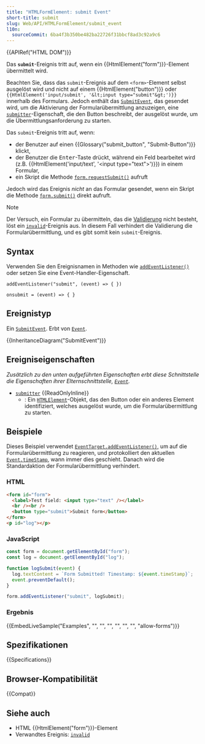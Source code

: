 ```yaml
---
title: "HTMLFormElement: submit Event"
short-title: submit
slug: Web/API/HTMLFormElement/submit_event
l10n:
  sourceCommit: 6ba4f3b350be482ba22726f31bbcf8ad3c92a9c6
---
```


{{APIRef("HTML DOM")}}

Das **`submit`**-Ereignis tritt auf, wenn ein {{HtmlElement("form")}}-Element übermittelt wird.

Beachten Sie, dass das `submit`-Ereignis auf dem `<form>`-Element selbst ausgelöst wird und nicht auf einem {{HtmlElement("button")}} oder `{{HtmlElement('input/submit', '&lt;input type="submit"&gt;')}}` innerhalb des Formulars. Jedoch enthält das [`SubmitEvent`](/de/docs/Web/API/SubmitEvent), das gesendet wird, um die Aktivierung der Formularübermittlung anzuzeigen, eine [`submitter`](/de/docs/Web/API/SubmitEvent/submitter)-Eigenschaft, die den Button beschreibt, der ausgelöst wurde, um die Übermittlungsanforderung zu starten.

Das `submit`-Ereignis tritt auf, wenn:

- der Benutzer auf einen {{Glossary("submit_button", "Submit-Button")}} klickt,
- der Benutzer die <kbd>Enter</kbd>-Taste drückt, während ein Feld bearbeitet wird (z.B. {{HtmlElement('input/text', '&lt;input type="text"&gt;')}}) in einem Formular,
- ein Skript die Methode [`form.requestSubmit()`](/de/docs/Web/API/HTMLFormElement/requestSubmit) aufruft

Jedoch wird das Ereignis _nicht_ an das Formular gesendet, wenn ein Skript die Methode [`form.submit()`](/de/docs/Web/API/HTMLFormElement/submit) direkt aufruft.

> [!NOTE]
> Der Versuch, ein Formular zu übermitteln, das die [Validierung](/de/docs/Learn_web_development/Extensions/Forms/Form_validation) nicht besteht, löst ein [`invalid`](/de/docs/Web/API/HTMLInputElement/invalid_event)-Ereignis aus. In diesem Fall verhindert die Validierung die Formularübermittlung, und es gibt somit kein `submit`-Ereignis.

## Syntax

Verwenden Sie den Ereignisnamen in Methoden wie [`addEventListener()`](/de/docs/Web/API/EventTarget/addEventListener) oder setzen Sie eine Event-Handler-Eigenschaft.

```js-nolint
addEventListener("submit", (event) => { })

onsubmit = (event) => { }
```

## Ereignistyp

Ein [`SubmitEvent`](/de/docs/Web/API/SubmitEvent). Erbt von [`Event`](/de/docs/Web/API/Event).

{{InheritanceDiagram("SubmitEvent")}}

## Ereigniseigenschaften

_Zusätzlich zu den unten aufgeführten Eigenschaften erbt diese Schnittstelle die Eigenschaften ihrer Elternschnittstelle, [`Event`](/de/docs/Web/API/Event)._

- [`submitter`](/de/docs/Web/API/SubmitEvent/submitter) {{ReadOnlyInline}}
  - : Ein [`HTMLElement`](/de/docs/Web/API/HTMLElement)-Objekt, das den Button oder ein anderes Element identifiziert, welches ausgelöst wurde, um die Formularübermittlung zu starten.

## Beispiele

Dieses Beispiel verwendet [`EventTarget.addEventListener()`](/de/docs/Web/API/EventTarget/addEventListener), um auf die Formularübermittlung zu reagieren, und protokolliert den aktuellen [`Event.timeStamp`](/de/docs/Web/API/Event/timeStamp), wann immer dies geschieht. Danach wird die Standardaktion der Formularübermittlung verhindert.

### HTML

```html
<form id="form">
  <label>Test field: <input type="text" /></label>
  <br /><br />
  <button type="submit">Submit form</button>
</form>
<p id="log"></p>
```

### JavaScript

```js
const form = document.getElementById("form");
const log = document.getElementById("log");

function logSubmit(event) {
  log.textContent = `Form Submitted! Timestamp: ${event.timeStamp}`;
  event.preventDefault();
}

form.addEventListener("submit", logSubmit);
```

### Ergebnis

{{EmbedLiveSample("Examples", "", "", "", "", "", "", "allow-forms")}}

## Spezifikationen

{{Specifications}}

## Browser-Kompatibilität

{{Compat}}

## Siehe auch

- HTML {{HtmlElement("form")}}-Element
- Verwandtes Ereignis: [`invalid`](/de/docs/Web/API/HTMLInputElement/invalid_event)
